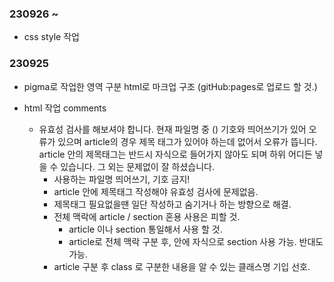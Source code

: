 ### 230926 ~ ###

- css style 작업

### 230925 ###

- pigma로 작업한 영역 구분 html로 마크업 구조 (gitHub:pages로 업로드 할 것.)

- html 작업 comments
  - 유효성 검사를 해보셔야 합니다. 현재 파일명 중 () 기호와 띄어쓰기가 있어 오류가 있으며 article의 경우 제목 태그가 있어야 하는데 없어서 오류가 뜹니다. article 안의 제목태그는 반드시 자식으로 들어가지 않아도 되며 하위 어디든 넣을 수 있습니다. 그 외는 문제없이 잘 하셨습니다.
    - 사용하는 파일명 띄어쓰기, 기호 금지!
    - article 안에 제목태그 작성해야 유효성 검사에 문제없음.
    - 제목태그 필요없을땐 일단 작성하고 숨기거나 하는 방향으로 해결.
    - 전체 맥락에 article / section 혼용 사용은 피할 것.
      - article 이나 section 통일해서 사용 할 것.
      - article로 전체 맥락 구분 후, 안에 자식으로 section 사용 가능. 반대도 가능.
    - article 구분 후 class 로 구분한 내용을 알 수 있는 클래스명 기입 선호.